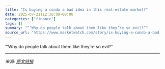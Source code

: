 ```yaml
---
title: "Is buying a condo a bad idea in this real-estate market?"
date: 2025-07-21T12:30:00+08:00
categories: ["finance"]
tags: []
summary: "“‘Why do people talk about them like they’re so evil?”"
source_url: "https://www.marketwatch.com/story/is-buying-a-condo-a-bad-idea-in-this-real-estate-market-20431252?mod=mw_rss_topstories"
---
```


“‘Why do people talk about them like they’re so evil?”

---

*来源: [原文链接](https://www.marketwatch.com/story/is-buying-a-condo-a-bad-idea-in-this-real-estate-market-20431252?mod=mw_rss_topstories)*
